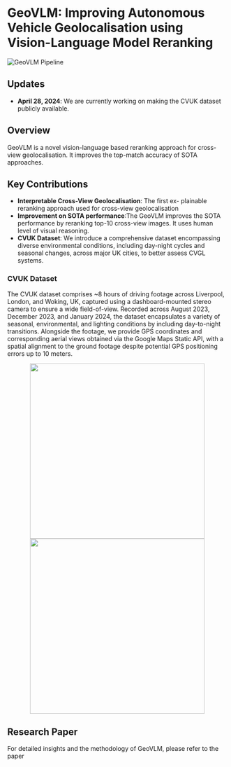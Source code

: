 

# GeoVLM: Improving Autonomous Vehicle Geolocalisation using Vision-Language Model Reranking
![GeoVLM Pipeline](geovlm_pipeline.png)

## Updates

- **April 28, 2024**: We are currently working on making the CVUK dataset publicly available.

## Overview
GeoVLM is a novel vision-language based reranking approach for cross-view geolocalisation. It improves the top-match accuracy of SOTA approaches.

## Key Contributions
- **Interpretable Cross-View Geolocalisation**: The first ex-
plainable reranking approach used for cross-view geolocalisation
- **Improvement on SOTA performance**:The GeoVLM improves the SOTA performance by reranking top-10 cross-view images. It uses human level of visual reasoning. 
- **CVUK Dataset**: We introduce a comprehensive dataset encompassing diverse environmental conditions, including day-night cycles and seasonal changes, across major UK cities, to better assess CVGL systems.

### CVUK Dataset
The CVUK dataset comprises ~8 hours of driving footage across Liverpool, London, and Woking, UK, captured using a dashboard-mounted stereo camera to ensure a wide field-of-view. Recorded across August 2023, December 2023, and January 2024, the dataset encapsulates a variety of seasonal, environmental, and lighting conditions by including day-to-night transitions. Alongside the footage, we provide GPS coordinates and corresponding aerial views obtained via the Google Maps Static API, with a spatial alignment to the ground footage despite potential GPS positioning errors up to 10 meters.

<p align="center">
  <img src="query_gif.gif" width="400" />
  <img src="satellite_gif.gif" width="400" />
</p>

## Research Paper
For detailed insights and the methodology of GeoVLM, please refer to the paper
